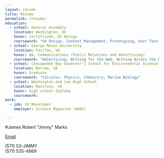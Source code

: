 ```yaml
---
layout: resume
title: Resume
permalink: /resume/
education:
  - school: General Assembly
    location: Washington, DC
    honor: Certificate, UX Design
    coursework: "UX Design, Content Management, Prototyping, User Testing, Web Accessibility" 
  - school: George Mason University
    location: Fairfax, VA
    honor: BA, Communications (Public Relations and Advertising)
    coursework: "Advertising, Writing for the Web, Writing Across the Media, Web Accessibility, Foundations of Mass Communication, Tech in Contemporary America, Cultural Studies"
  - school: Chesapeake Bay Governor’s School for Environmental Science and Mathematics
    location: Warsaw, VA
    honor: Graduate
    coursework: "Calculus, Physics, Chemistry, Marine Biology"
  - school: Washington and Lee High School
    location: Montross, VA
    honor: High school diploma
    coursework:
work:
  - job: UX Developer
    employer: Science Magazine (AAAS)

---
```


#James Robert "Jimmy" Marks

[Email](mailto:jimmy@jimmymarks.com)

(571) 53-JIMMY  
(571) 535-4669
